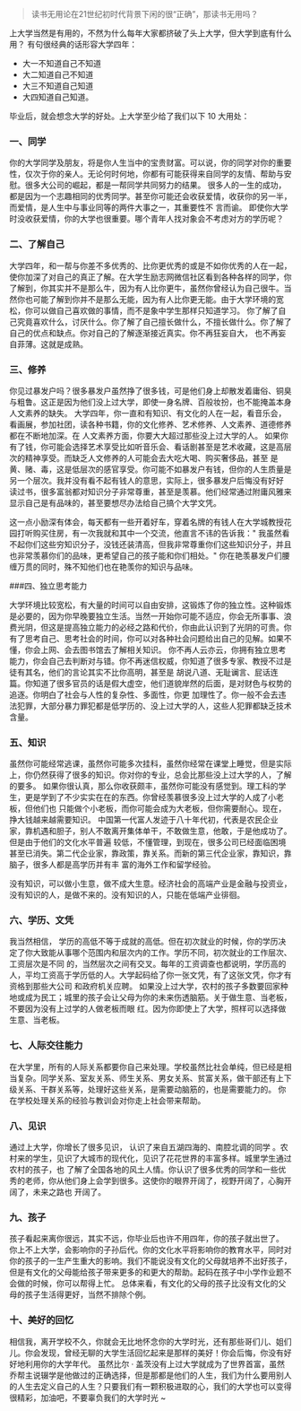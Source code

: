 
> 读书无用论在21世纪初时代背景下闲的很“正确”，那读书无用吗？

上大学当然是有用的，不然为什么每年大家都挤破了头上大学，但大学到底有什么用？ 有句很经典的话形容大学四年：
- 大一不知道自己不知道 
- 大二知道自己不知道 
- 大三不知道自己知道 
- 大四知道自己知道。

毕业后，就会想念大学的好处。上大学至少给了我们以下 10 大用处：


### 一、同学

你的大学同学及朋友，将是你人生当中的宝贵财富。可以说，你的同学对你的重要性，仅次于你的亲人。无论何时何地，你都有可能获得来自同学的友情、帮助与安 慰。很多大公司的崛起，都是一帮同学共同努力的结果。 很多人的一生的成功，都是因为一个志趣相同的优秀同学。甚至你可能还会收获爱情，收获你的另一半，而爱情，是人生中与事业同等的两件大事之一，其重要性不 言而谕。 即使你大学时没收获爱情，你的大学也很重要。哪个青年人找对象会不考虑对方的学历呢？

### 二、了解自己

大学四年，和一帮与你差不多优秀的、比你更优秀的或是不如你优秀的人在一起，使你加深了对自己的真正了解。在大学生励志网微信社区看到各种各样的同学，你 了解到，你其实并不是那么牛，因为有人比你更牛，虽然你曾经认为自己很牛。当然你也可能了解到你并不是那么无能，因为有人比你更无能。由于大学环境的宽 松，你可以做自己喜欢做的事情，而不是象中学生那样只知道学习。 你了解了自己究竟喜欢什么，讨厌什么。你了解了自己擅长做什么，不擅长做什么。你了解了自己的优点和缺点。你对自己的了解逐渐接近真实。你不再狂妄自大， 也不再妄自菲薄。这就是成熟。

### 三、修养

你见过暴发户吗？很多暴发户虽然挣了很多钱，可是他们身上却散发着庸俗、铜臭与粗鲁。这正是因为他们没上过大学，即使一身名牌、百般妆扮，也不能掩盖本身 人文素养的缺失。 大学四年，你一直和有知识、有文化的人在一起，看音乐会，看画展，参加社团，读各种书籍，你的文化修养、艺术修养、人文素养、道德修养都在不断地加深。在 人文素养方面，你要大大超过那些没上过大学的人。 如果你有了钱，你可能会选择艺术享受比如听音乐会、看话剧甚至是艺术收藏，这是高层次的精神享受。而缺乏人文修养的人可能会去大吃大喝、购买奢侈品，甚至 是黄、赌、毒，这是低层次的感官享受。你可能不如暴发户有钱，但你的人生质量是另一个层次。我并没有看不起有钱人的意思，实际上，很多暴发户后悔没有好好 读过书，很多富翁都对知识分子非常尊重，甚至是羡慕。他们经常通过附庸风雅来显示自己是有品味的，甚至要想尽办法给自己搞个大学文凭。

这一点小励深有体会，每天都有一些开着好车，穿着名牌的有钱人在大学城教授花园打听购买住房，有一次我就和其中一个交流，他直言不讳的告诉我：" 我虽然看 不起你们这些穷知识分子，没钱还装清高，但我非常尊重你们这些知识分子，并且也非常羡慕你们的品味，更希望自己的孩子能和你们相处。" 你在艳羡暴发户们腰缠万贯的同时，殊不知他们也在艳羡你的知识与品味。

###四、独立思考能力

大学环境比较宽松，有大量的时间可以自由安排，这锻炼了你的独立性。这种锻炼是必要的，因为你早晚要独立生活。当然一开始你可能不适应，你会无所事事、浪 费光阴，但这是提高独立能力的必经之路和代价，你由此认识到了光阴的可贵。你有了思考自己、思考社会的时间，你可以对各种社会问题给出自己的见解。如果不 懂，你会上网、会去图书馆去了解相关知识。 你不再人云亦云，你拥有独立思考能力，你会自己去判断对与错。你不再迷信权威，你知道了很多专家、教授不过是徒有其名，他们的言论其实不比你高明，甚至是 胡说八道、无耻谰言、屁话连篇。你知道了很多官员的话是假大虚空，他们道貌岸然的后面，是对财色与权势的追逐。你明白了社会与人性的复杂性、多面性，你更 加理性了。你一般不会去违法犯罪，大部分暴力罪犯都是低学历的、没上过大学的人，这些人犯罪都缺乏技术含量。

### 五、知识

虽然你可能经常逃课，虽然你可能多次挂科，虽然你经常在课堂上睡觉，但是实际上，你仍然获得了很多的知识。你对你的专业，总会比那些没上过大学的人，了解 的要多。 如果你很认真，那么你收获颇丰，虽然你可能没有感觉到。理工科的学生，更是学到了不少实实在在的东西。你曾经羡慕很多没上过大学的人成了小老板，但他们也 只能做个小老板，而你可能会成为大老板，但你需要耐心。现在，挣大钱越来越需要知识。 中国第一代富人发迹于八十年代初，代表是农民企业家，靠机遇和胆子，别人不敢离开集体单干，不敢做生意，他敢，于是他成功了。但是由于他们的文化水平普遍 较低，不懂管理，到现在，很多公司已经面临困境甚至已消失。第二代企业家，靠政策，靠关系。而新的第三代企业家，靠知识，靠脑子，很多人都是高学历并有丰 富的海外工作和留学经验。

没有知识，可以做小生意，做不成大生意。经济社会的高端产业是金融与投资业，没有知识的人，是做不来的。没有知识的人，只能在低端产业徘徊。

### 六、学历、文凭

我当然相信， 学历的高低不等于成就的高低。但在初次就业的时候，你的学历决定了你大致能从事哪个范围内和层次内的工作。学历不同，初次就业的工作层次、工资层次是不同 的，当然层次之间有交叉。每年的工资调查也都说明，学历高的人，平均工资高于学历低的人。大学起码给了你一张文凭，有了这张文凭，你才有资格到那些大公司 和政府机关应聘。 如果没上过大学，农村的孩子多数要回家种地或成为民工；城里的孩子会让父母为你的未来伤透脑筋。关于做生意、当老板，不要因为没有上过学的人做老板而眼 红。因为你即使上了大学，照样可以选择做生意、当老板。

### 七、人际交往能力

在大学里，所有的人际关系都要你自己来处理。学校虽然比社会单纯，但已经是相当复杂。同学关系、室友关系、师生关系、男女关系、贫富关系，做干部还有上下 级关系、干群关系等，处理好这些关系，是需要动脑筋的，也是需要能力的。 你在学校处理关系的经验与教训会对你走上社会带来帮助。

### 八、见识

通过上大学，你增长了很多见识， 认识了来自五湖四海的、南腔北调的同学 。农村来的学生，见识了大城市的现代化，见识了花花世界的丰富多样。城里学生通过农村的孩子，也 了解了全国各地的风土人情。你认识了很多优秀的同学和一些优秀的老师，你从他们身上会学到很多。这使你的眼界开阔了，视野开阔了，心胸开阔了，未来之路也 开阔了。

### 九、孩子

孩子看起来离你很远，其实不远，你毕业后也许不用四年，你的孩子就出世了。 你上不上大学，会影响你的子孙后代。你的文化水平将影响你的教育水平，同时对你的孩子的一生产生重大的影响。我们不能说没有文化的父母就培养不出好孩子， 但是有文化的父母能给孩子带来更多的和更大的帮助。起码在孩子中小学作业题不会做的时候，你可以帮得上忙。 总体来看，有文化的父母的孩子比没有文化的父母的孩子生活得更好，当然不排除个例。

### 十、美好的回忆

相信我，离开学校不久，你就会无比地怀念你的大学时光，还有那些哥们儿、姐们儿。你会发现，曾经无聊的大学生活回忆起来是那样的美好！你会后悔，你没有好好地利用你的大学年代。
虽然比尔 · 盖茨没有上过大学就成为了世界首富，虽然乔帮主说辍学是他做过的正确选择，但是那都是他们的人生，我们为什么要用别人的人生去定义自己的人生？只要我们有一颗积极进取的心，我们的大学也可以变得很精彩，加油吧，不要辜负我们的大学时光 ~


